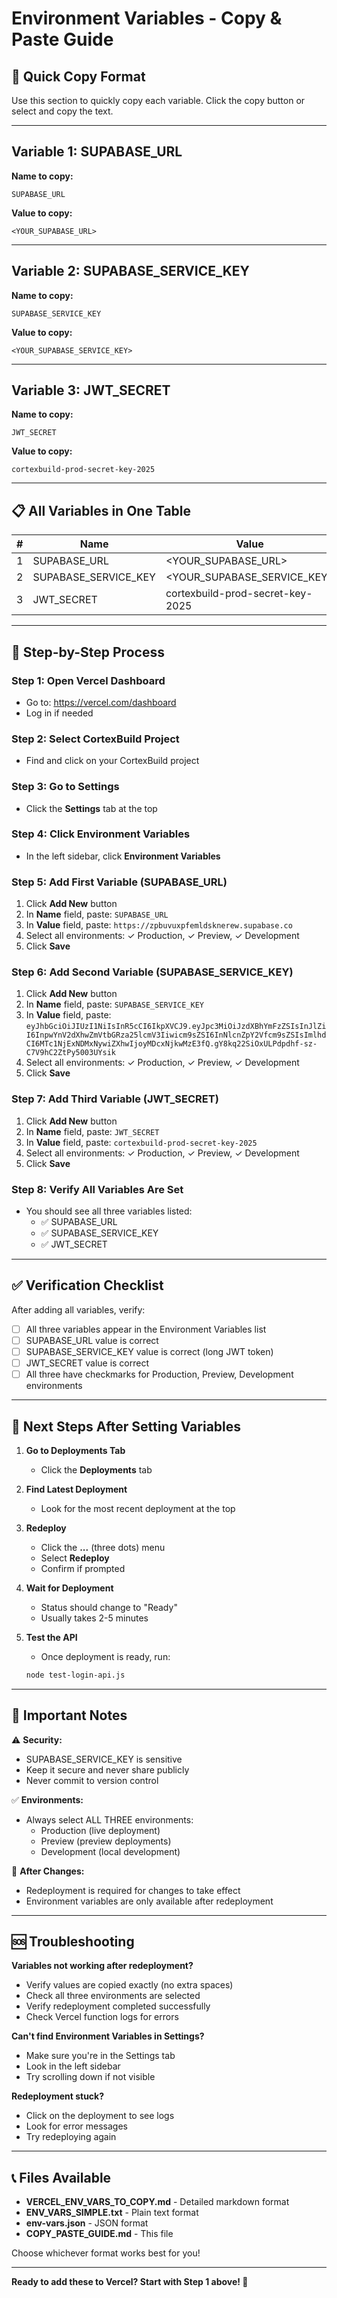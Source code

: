 # Environment Variables - Copy & Paste Guide

## 🎯 Quick Copy Format

Use this section to quickly copy each variable. Click the copy button or select and copy the text.

---

## Variable 1: SUPABASE_URL

**Name to copy:**
```
SUPABASE_URL
```

**Value to copy:**
```
<YOUR_SUPABASE_URL>
```

---

## Variable 2: SUPABASE_SERVICE_KEY

**Name to copy:**
```
SUPABASE_SERVICE_KEY
```

**Value to copy:**
```
<YOUR_SUPABASE_SERVICE_KEY>
```

---

## Variable 3: JWT_SECRET

**Name to copy:**
```
JWT_SECRET
```

**Value to copy:**
```
cortexbuild-prod-secret-key-2025
```

---

## 📋 All Variables in One Table

| # | Name | Value |
|---|------|-------|
| 1 | SUPABASE_URL | <YOUR_SUPABASE_URL> |
| 2 | SUPABASE_SERVICE_KEY | <YOUR_SUPABASE_SERVICE_KEY> |
| 3 | JWT_SECRET | cortexbuild-prod-secret-key-2025 |

---

## 🔄 Step-by-Step Process

### Step 1: Open Vercel Dashboard
- Go to: https://vercel.com/dashboard
- Log in if needed

### Step 2: Select CortexBuild Project
- Find and click on your CortexBuild project

### Step 3: Go to Settings
- Click the **Settings** tab at the top

### Step 4: Click Environment Variables
- In the left sidebar, click **Environment Variables**

### Step 5: Add First Variable (SUPABASE_URL)
1. Click **Add New** button
2. In **Name** field, paste: `SUPABASE_URL`
3. In **Value** field, paste: `https://zpbuvuxpfemldsknerew.supabase.co`
4. Select all environments: ✓ Production, ✓ Preview, ✓ Development
5. Click **Save**

### Step 6: Add Second Variable (SUPABASE_SERVICE_KEY)
1. Click **Add New** button
2. In **Name** field, paste: `SUPABASE_SERVICE_KEY`
3. In **Value** field, paste: `eyJhbGciOiJIUzI1NiIsInR5cCI6IkpXVCJ9.eyJpc3MiOiJzdXBhYmFzZSIsInJlZiI6InpwYnV2dXhwZmVtbGRza25lcmV3Iiwicm9sZSI6InNlcnZpY2Vfcm9sZSIsImlhdCI6MTc1NjExNDMxNywiZXhwIjoyMDcxNjkwMzE3fQ.gY8kq22SiOxULPdpdhf-sz-C7V9hC2ZtPy5003UYsik`
4. Select all environments: ✓ Production, ✓ Preview, ✓ Development
5. Click **Save**

### Step 7: Add Third Variable (JWT_SECRET)
1. Click **Add New** button
2. In **Name** field, paste: `JWT_SECRET`
3. In **Value** field, paste: `cortexbuild-prod-secret-key-2025`
4. Select all environments: ✓ Production, ✓ Preview, ✓ Development
5. Click **Save**

### Step 8: Verify All Variables Are Set
- You should see all three variables listed:
  - ✅ SUPABASE_URL
  - ✅ SUPABASE_SERVICE_KEY
  - ✅ JWT_SECRET

---

## ✅ Verification Checklist

After adding all variables, verify:

- [ ] All three variables appear in the Environment Variables list
- [ ] SUPABASE_URL value is correct
- [ ] SUPABASE_SERVICE_KEY value is correct (long JWT token)
- [ ] JWT_SECRET value is correct
- [ ] All three have checkmarks for Production, Preview, Development environments

---

## 🚀 Next Steps After Setting Variables

1. **Go to Deployments Tab**
   - Click the **Deployments** tab

2. **Find Latest Deployment**
   - Look for the most recent deployment at the top

3. **Redeploy**
   - Click the **...** (three dots) menu
   - Select **Redeploy**
   - Confirm if prompted

4. **Wait for Deployment**
   - Status should change to "Ready"
   - Usually takes 2-5 minutes

5. **Test the API**
   - Once deployment is ready, run:
   ```bash
   node test-login-api.js
   ```

---

## 📝 Important Notes

⚠️ **Security:**
- SUPABASE_SERVICE_KEY is sensitive
- Keep it secure and never share publicly
- Never commit to version control

✅ **Environments:**
- Always select ALL THREE environments:
  - Production (live deployment)
  - Preview (preview deployments)
  - Development (local development)

🔄 **After Changes:**
- Redeployment is required for changes to take effect
- Environment variables are only available after redeployment

---

## 🆘 Troubleshooting

**Variables not working after redeployment?**
- Verify values are copied exactly (no extra spaces)
- Check all three environments are selected
- Verify redeployment completed successfully
- Check Vercel function logs for errors

**Can't find Environment Variables in Settings?**
- Make sure you're in the Settings tab
- Look in the left sidebar
- Try scrolling down if not visible

**Redeployment stuck?**
- Click on the deployment to see logs
- Look for error messages
- Try redeploying again

---

## 📞 Files Available

- **VERCEL_ENV_VARS_TO_COPY.md** - Detailed markdown format
- **ENV_VARS_SIMPLE.txt** - Plain text format
- **env-vars.json** - JSON format
- **COPY_PASTE_GUIDE.md** - This file

Choose whichever format works best for you!

---

**Ready to add these to Vercel? Start with Step 1 above! 🚀**

